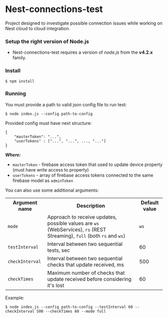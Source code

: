 # Nest-connections-test

Project designed to investigate possible connection issues while working on Nest cloud to cloud integration.

### Setup the right version of Node.js

* Nest-connections-test requires a version of _node.js_ from the __v4.2.x__ family.

### Install

    $ npm install

### Running

You must provide a path to valid json config file to run test:

    $ node index.js --config path-to-config

Provided config must have next structure:

    {
        "masterToken": "...",
        "userTokens" : ["...", "...", ..., "..."]
    }
    
___Where:___ 

* <code>masterToken</code> - firebase access token that used to update device property (must have write access to property) 
* <code>userTokens</code> - array of firebase access tokens connected to the same firebase model as <code>adminToken</code>

You can also use some additional arguments:

<table>
<tr>
    <th>Argument name</th>
    <th>Description</th>
    <th>Default value</th>
</tr>
<tr>
    <td><code>mode</code></td>
    <td>Approach to receive updates, possible values are <code>ws</code> (WebServices), <code>rs</code> (REST Streaming), <code>full</code> (both <code>rs</code> and <code>ws</code>)</td>
    <td><code>ws</code></td>
</tr>
<tr>
    <td><code>testInterval</code></td>
    <td>Interval between two sequential tests, sec</td>
    <td>60</td>
</tr>
<tr>
    <td><code>checkInterval</code></td>
    <td>Interval between two sequential checks that update received, ms</td>
    <td>500</td>
</tr>
<tr>
    <td><code>checkTimes</code></td>
    <td>Maximum number of checks that update received before considering it's lost</td>
    <td>60</td>
</tr>
</table>

Example:

    $ node index.js --config path-to-config --testInterval 60 --checkInterval 500 --checkTimes 60 --mode full